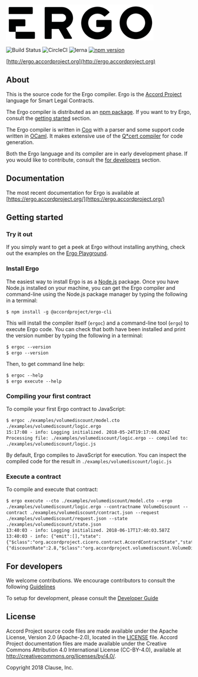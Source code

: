 ![Ergo](./website/static/img/ergo.png)

![Build Status](https://travis-ci.org/accordproject/ergo.svg?branch=master)
![CircleCI](https://circleci.com/gh/accordproject/ergo.svg?style=shield)
![lerna](https://img.shields.io/badge/maintained%20with-lerna-cc00ff.svg)
[![npm version](https://badge.fury.io/js/%40accordproject%2Fergo-cli.svg)](https://badge.fury.io/js/%40accordproject%2Fergo-cli)

[http://ergo.accordproject.org](http://ergo.accordproject.org)

## About

This is the source code for the Ergo compiler. Ergo is the [Accord Project](https://accordproject.org/) language for Smart Legal Contracts.

The Ergo compiler is distributed as an [npm package](https://www.npmjs.com/package/@accordproject/ergo-cli). If you want to try Ergo, consult the [getting started](#getting-started) section.

The Ergo compiler is written in [Coq](https://coq.inria.fr) with a parser and some support code written in [OCaml](https://ocaml.org). It makes extensive use of the [Q*cert compiler](https://querycert.github.io) for code generation.

Both the Ergo language and its compiler are in early development phase. If you would like to contribute, consult the [for developers](#for-developers) section.

## Documentation

The most recent documentation for Ergo is available at [https://ergo.accordproject.org/](https://ergo.accordproject.org/)

## Getting started

### Try it out

If you simply want to get a peek at Ergo without installing anything, check out the examples on the [Ergo Playground](https://accordproject.github.io/ergo-playground/).

### Install Ergo

The easiest way to install Ergo is as a [Node.js](https://nodejs.org/) package. Once you have Node.js installed on your machine, you can get the Ergo compiler and command-line using the Node.js package manager by typing the following in a terminal:

```text
$ npm install -g @accordproject/ergo-cli
```

This will install the compiler itself (`ergoc`) and a command-line tool (`ergo`) to execute Ergo code. You can check that both have been installed and print the version number by typing the following in a terminal:

```text
$ ergoc --version
$ ergo --version
```

Then, to get command line help:

```text
$ ergoc --help
$ ergo execute --help
```

### Compiling your first contract

To compile your first Ergo contract to JavaScript:

```text
$ ergoc ./examples/volumediscount/model.cto ./examples/volumediscount/logic.ergo
15:17:08 - info: Logging initialized. 2018-05-24T19:17:08.024Z
Processing file: ./examples/volumediscount/logic.ergo -- compiled to: ./examples/volumediscount/logic.js
```

By default, Ergo compiles to JavaScript for execution. You can inspect the compiled code for the result in `./examples/volumediscount/logic.js`

### Execute a contract

To compile and execute that contract:

```text
$ ergo execute --cto ./examples/volumediscount/model.cto --ergo ./examples/volumediscount/logic.ergo --contractname VolumeDiscount --contract ./examples/volumediscount/contract.json --request ./examples/volumediscount/request.json --state ./examples/volumediscount/state.json
13:40:03 - info: Logging initialized. 2018-06-17T17:40:03.587Z
13:40:03 - info: {"emit":[],"state":{"$class":"org.accordproject.cicero.contract.AccordContractState","stateId":"1"},"response":{"discountRate":2.8,"$class":"org.accordproject.volumediscount.VolumeDiscountResponse"}}
```

## For developers

We welcome contributions. We encourage contributors to consult the following [Guidelines](./CONTRIBUTING.md)

To setup for development, please consult the [Developer Guide](./DEVELOPERS.md)

## License <a name="license"></a>
Accord Project source code files are made available under the Apache License, Version 2.0 (Apache-2.0), located in the [LICENSE](./LICENSE) file. Accord Project documentation files are made available under the Creative Commons Attribution 4.0 International License (CC-BY-4.0), available at http://creativecommons.org/licenses/by/4.0/.

Copyright 2018 Clause, Inc.

